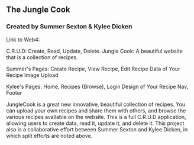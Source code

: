 ## The Jungle Cook

### Created by Summer Sexton & Kylee Dicken

Link to Web4:

C.R.U.D: Create, Read, Update, Delete.
Jungle Cook: A beautiful website that is a collection of recipes.

Summer's Pages:
Create Recipe, View Recipe, Edit Recipe
Data of Your Recipe
Image Upload

Kylee's Pages:
Home, Recipes (Browse), Login
Design of Your Recipe
Nav, Footer

JungleCook is a great new innovative, beautiful collection of recipes. You can upload your own recipes and share them with others, and browse the various recipes available on the website. This is a full C.R.U.D application, allowing users to create data, read it, update it, and delete it. This project also is a collaborative effort between Summer Sexton and Kylee Dicken, in which split efforts are noted above.
